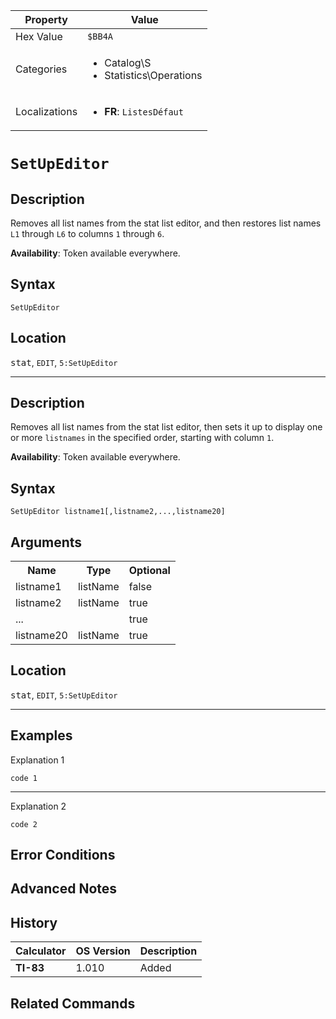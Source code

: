 | Property      | Value |
|---------------|-------|
| Hex Value     | `$BB4A`|
| Categories    | <ul><li>Catalog\S</li><li>Statistics\Operations</li></ul> |
| Localizations | <ul><li><b>FR</b>: `ListesDéfaut `</li></ul> |

# `SetUpEditor `

## Description
Removes all list names from the stat list editor, and then restores list names `L1` through `L6` to columns `1` through `6`.


<b>Availability</b>: Token available everywhere.

## Syntax
`SetUpEditor`

## Location
<kbd>stat</kbd>, `EDIT`, `5:SetUpEditor`
<hr>

## Description
Removes all list names from the stat list editor, then sets it up to display one or more `listnames` in the specified order, starting with column `1`.


<b>Availability</b>: Token available everywhere.

## Syntax
`SetUpEditor listname1[,listname2,...,listname20]`

## Arguments
<table>
<tr><th>Name</th><th>Type</th><th>Optional</th></tr>

<tr><td>listname1</td><td>listName</td><td>false</td></tr>

<tr><td>listname2</td><td>listName</td><td>true</td></tr>

<tr><td>...</td><td></td><td>true</td></tr>

<tr><td>listname20</td><td>listName</td><td>true</td></tr>

</table>

## Location
<kbd>stat</kbd>, `EDIT`, `5:SetUpEditor`
<hr>

## Examples

Explanation 1
```ti-basic
code 1
```
---
Explanation 2
```ti-basic
code 2
```

## Error Conditions


## Advanced Notes


## History
| Calculator | OS Version | Description |
|------------|------------|-------------|
| <b>TI-83</b> | 1.010 | Added

## Related Commands

    